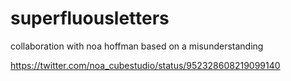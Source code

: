 # superfluousletters

collaboration with noa hoffman based on a misunderstanding

https://twitter.com/noa_cubestudio/status/952328608219099140
